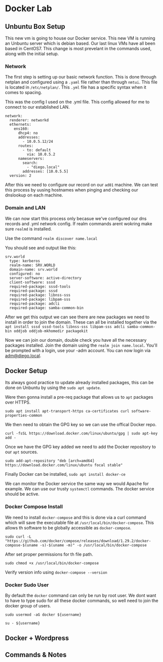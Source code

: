 # Docker Lab

## Unbuntu Box Setup

This new vm is going to house our Docker service. This new VM is running an Unbuntu server which is debian based. Our last linux VMs have all been based in CentOS7. This change is most prevelant in the commands used, along with the initial setup. 

### Network
The first step is setting up our basic network function. This is done through netplan and configured using a `.yaml` file rather than through `nmtui`. This file is located in `/etc/netplan/`. This `.yml` file has a specific syntax when it comes to spacing. 

This was the config I used on the .yml file. This config allowed for me to connect to our established LAN.

```
network:
  renderer: networkd
  ethernets:
    ens160:
      dhcp4: no
      addresses:
        - 10.0.5.12/24
      routes:
        - to: default
          via: 10.0.5.2
      nameservers:
        search:
          - "diego.local"
        addresses: [10.0.5.5]
  version: 2
  ```

After this we need to configure our record on our `ad01` machine. We can test this process by uusing hostnames when pinging and checking our dnslookup on each machine. 


### Domain and LAN

We can now start this process only becasue we've configured our dns records and .yml network config. If realm commands arent wokring make sure `realmd` is installed.

Use the command `realm discover name.local`

You should see and output like this:
```
srv.world
  type: kerberos
  realm-name: SRV.WORLD
  domain-name: srv.world
  configured: no
  server-software: active-directory
  client-software: sssd
  required-package: sssd-tools
  required-package: sssd
  required-package: libnss-sss
  required-package: libpam-sss
  required-package: adcli
  required-package: samba-common-bin
```
 After we get this output we can see there are new packages we need to install in order to join the domain. These can all be installed together via the `apt install sssd sssd-tools libnss-sss libpam-sss adcli samba-common-bin oddjob oddjob-mkhomedir packagekit`

 Now we can join our domain, double check you have all the necessary packages installed. Join the domain using the `realm join name.local`. You'll be prompted with a login, use your -adm account. You can now login via adm@diego.local.


## Docker Setup

Its always good practice to update already installed packages, this can be done on Unbuntu by using the `sudo apt update`. 

Were then gonna install a pre-req package that allows us to `apt` packages over HTTPS.

`sudo apt install apt-transport-https ca-certificates curl software-properties-common`

We then need to obtain the GPG key so we can use the offical Docker repo.

`curl -fsSL https://download.docker.com/linux/ubuntu/gpg | sudo apt-key add -`

Once we have the GPG key added we need to add the Docker repository to our `apt` sources.

`sudo add-apt-repository "deb [arch=amd64] https://download.docker.com/linux/ubuntu focal stable"`

Finally Docker can be installed, `sudo apt install docker-ce`

We can monitor the Docker service the same way we would Apache for example. We can use our trusty `systemctl` commands. The docker service should be active.

### Docker Compose Install

We need to install `docker-compose` and this is done via a curl command which will save the executable file at `/usr/local/bin/docker-compose`. This allows th software to be globally accessible as `docker-compose`.

`sudo curl -L "https://github.com/docker/compose/releases/download/1.29.2/docker-compose-$(uname -s)-$(uname -m)" -o /usr/local/bin/docker-compose`

After set proper permissions for th file path.

`sudo chmod +x /usr/local/bin/docker-compose`

Verify version info using `docker-compose --version`

### Docker Sudo User

By default the `docker` command can only be run by root user. We dont want to have to type sudo for all these docker commands, so well need to join the docker group of users.

`sudo usermod -aG docker ${username}`

`su - ${username}`

## Docker + Wordpress







## Commands & Notes

